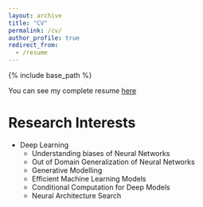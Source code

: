 ```yaml
---
layout: archive
title: "CV"
permalink: /cv/
author_profile: true
redirect_from:
  - /resume
---
```


{% include base_path %}

You can see my complete resume [here](/files/cv.pdf)

Research Interests
======
* Deep Learning
  * Understanding biases of Neural Networks
  * Out of Domain Generalization of Neural Networks
  * Generative Modelling
  * Efficient Machine Learning Models
  * Conditional Computation for Deep Models
  * Neural Architecture Search
